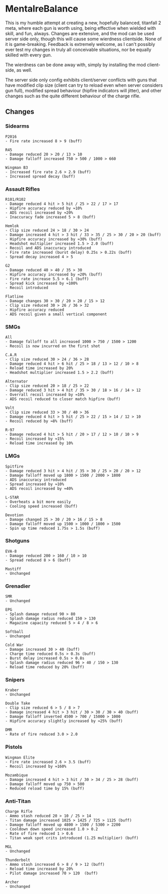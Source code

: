 # MentalreBalance

This is my humble attempt at creating a new, hopefully balanced, titanfall 2 meta, where each gun is worth using, being effective when wielded with skill, and fun, always. Changes are extensive, and the mod can be used server side only, though this will cause some wierdness clientside. None of it is game-breaking. Feedback is extremely welcome, as I can't possibly ever test my changes in truly all conceivable situations, nor be equally skilled with every gun.

The wierdness can be done away with, simply by installing the mod client-side, as well.

The server side only config exhibits client/server conflicts with guns that have modified clip size (client can try to reload even when server considers gun full), modified spread behaviour (hipfire indicators will jitter), and other changes such as the quite different behaviour of the charge rifle.

## Changes


### Sidearms

    P2016
    - Fire rate increased 8 > 9 (buff)

    R45
    - Damage reduced 20 > 20 / 13 > 10
    - Damage falloff increased 750 > 500 / 1000 > 660

    Wingman B3
    - Increased fire rate 2.6 > 2.9 (buff)
    - Increased spread decay (buff)

### Assault Rifles

    R101/R102
    - Damage reduced 4 hit > 5 hit / 25 > 22 / 17 > 17
    - Hipfire accuracy reduced by ≈10%
    - ADS recoil increased by ≈20%
    - Inaccuracy fade increased 5 > 8 (buff)

    Hemlok
    - Clip size reduced 24 > 18 / 30 > 24
    - Damage increased 4 hit > 3 hit / 33 > 35 / 25 > 30 / 20 > 20 (buff)
    - Hipfire accuracy increased by ≈30% (buff)
    - Headshot multiplier increased 1.5 > 2.0 (buff)
    - Recoil and ADS inaccuracy introduced
    - Fire rate increased (burst delay) 0.25s > 0.22s (buff)
    - Spread decay increased 4 > 5

    G2
    - Damage reduced 40 > 40 / 35 > 30
    - Hipfire accuracy increased by ≈20% (buff)
    - Fire rate increase 5.5 > 6.1 (buff)
    - Spread kick increased by ≈100%
    - Recoil introduced

    Flatline
    - Damage changes 30 > 30 / 20 > 20 / 15 > 12
    - Clip size reduced 30 > 26 / 36 > 32
    - Hipfire accuracy reduced
    - ADS recoil given a small vertical component

### SMGs

    All
    - Damage falloff to all increased 1000 > 750 / 1500 > 1200
    - Recoil is now incurred on the first shot

    C.A.R
    - Clip size reduced 30 > 24 / 36 > 28
    - Damage reduced 4 hit > 6 hit / 25 > 18 / 13 > 12 / 10 > 8
    - Reload time increased by 20%
    - Headshot multiplier increased 1.5 > 2.2 (buff)

    Alternator
    - Clip size reduced 20 > 18 / 25 > 22
    - Damage reduced 3 hit > 4 hit / 35 > 30 / 18 > 16 / 14 > 12
    - Overrall recoil increased by ≈10%
    - ADS recoil reduced to closer match hipfire (buff)

    Volt
    - Clip size reduced 33 > 30 / 40 > 36
    - Damage reduced 4 hit > 5 hit / 25 > 22 / 15 > 14 / 12 > 10
    - Recoil reduced by ≈8% (buff)

    R-97
    - Damage reduced 4 hit > 5 hit / 20 > 17 / 12 > 10 / 10 > 9
    - Recoil increased by ≈15%
    - Reload time increased by 10%

### LMGs

    Spitfire
    - Damage reduced 3 hit > 4 hit / 35 > 30 / 25 > 20 / 20 > 12
    - Damage falloff moved up 1800 > 1500 / 2000 > 1800
    - ADS inaccuracy introduced
    - Spread increased by ≈10%
    - ADS recoil increased by ≈40%

    L-STAR
    - Overheats a bit more easily
    - Cooling speed increased (buff)

    Devotion
    - Damage changed 25 > 30 / 20 > 16 / 15 > 8
    - Damage falloff moved up 1500 > 1000 / 1800 > 1500
    - Spin up time reduced 1.75s > 1.5s (buff)

### Shotguns

    EVA-8
    - Damage reduced 200 > 160 / 10 > 10
    - Spread reduced 8 > 6 (buff)

    Mastiff
    - Unchanged

### Grenadier

    SMR
    - Unchanged

    EPG
    - Splash damage reduced 90 > 80
    - Splash damage radius reduced 150 > 130
    - Magazine capacity reduced 5 > 4 / 8 > 6

    Softball
    - Unchanged

    Cold War
    - Damage increased 30 > 40 (buff)
    - Charge time reduced 0.5s > 0.3s (buff)
    - Burst delay increased 0.5s > 0.8s
    - Splash damage radius reduced 96 > 40 / 150 > 130
    - Reload time reduced by 20% (buff)

### Snipers

    Kraber
    - Unchanged

    Double Take
    - Clip size reduced 6 > 5 / 8 > 7
    - Damage increased 4 hit > 3 hit / 30 > 30 / 30 > 40 (buff)
    - Damage falloff inverted 4500 > 700 / 15000 > 1000
    - Hipfire accuracy slightly increased by ≈25% (buff)

    DMR
    - Rate of fire reduced 3.0 > 2.0

### Pistols

    Wingman Elite
    - Fire rate increased 2.6 > 3.5 (buff)
    - Recoil increased by ≈160%

    Mozambique
    - Damage increased 4 hit > 3 hit / 30 > 34 / 25 > 28 (buff)
    - Damage falloff moved up 750 > 500
    - Reduced reload time by 15% (buff)

### Anti-Titan

    Charge Rifle
    - Ammo stash reduced 20 > 10 / 25 > 14
    - Titan damage increased 1025 > 1425 / 725 > 1125 (buff)
    - Damage falloff moved up 4800 > 1500 / 5300 > 2200
    - Cooldown down speed increased 1.0 > 0.2
    - Rate of fire reduced 1 > 0.6
    - Titan weak spot crits introduced (1.25 multiplier) (buff)

    MGL
    - Unchanged

    Thunderbolt
    - Ammo stash increased 6 > 8 / 9 > 12 (buff)
    - Reload time increased by 20%
    - Pilot damage increased 70 > 120  (buff)

    Archer
    - Unchanged
